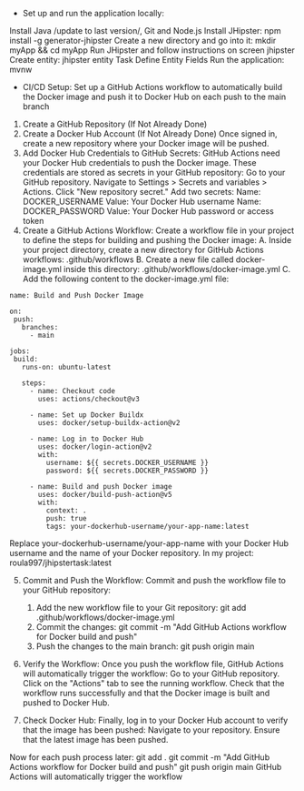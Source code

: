 - Set up and run the application locally:

Install Java /update to last version/, Git and Node.js
Install JHipster: npm install -g generator-jhipster
Create a new directory and go into it: mkdir myApp && cd myApp
Run JHipster and follow instructions on screen jhipster
Create entity: jhipster entity Task 
Define Entity Fields
Run the application: mvnw 

- CI/CD Setup: Set up a GitHub Actions workflow to automatically build the Docker image and push it to Docker Hub on each push to the main branch

1. Create a GitHub Repository (If Not Already Done)
2. Create a Docker Hub Account (If Not Already Done)
Once signed in, create a new repository where your Docker image will be pushed.
3. Add Docker Hub Credentials to GitHub Secrets:
GitHub Actions need your Docker Hub credentials to push the Docker image. These credentials are stored as secrets in your GitHub repository:
Go to your GitHub repository.
Navigate to Settings > Secrets and variables > Actions. Click "New repository secret."
Add two secrets:
    Name: DOCKER_USERNAME
    Value: Your Docker Hub username
    Name: DOCKER_PASSWORD
    Value: Your Docker Hub password or access token
4. Create a GitHub Actions Workflow:
Create a workflow file in your project to define the steps for building and pushing the Docker image:
    A. Inside your project directory, create a new directory for GitHub Actions workflows: .github/workflows
    B. Create a new file called docker-image.yml inside this directory: .github/workflows/docker-image.yml
    C. Add the following content to the docker-image.yml file:
   
 ```
 name: Build and Push Docker Image

on:
  push:
    branches:
      - main

jobs:
  build:
    runs-on: ubuntu-latest

    steps:
      - name: Checkout code
        uses: actions/checkout@v3

      - name: Set up Docker Buildx
        uses: docker/setup-buildx-action@v2

      - name: Log in to Docker Hub
        uses: docker/login-action@v2
        with:
          username: ${{ secrets.DOCKER_USERNAME }}
          password: ${{ secrets.DOCKER_PASSWORD }}

      - name: Build and push Docker image
        uses: docker/build-push-action@v5
        with:
          context: .
          push: true
          tags: your-dockerhub-username/your-app-name:latest
```
Replace your-dockerhub-username/your-app-name with your Docker Hub username and the name of your Docker repository.
In my project: roula997/jhipstertask:latest

5. Commit and Push the Workflow:
Commit and push the workflow file to your GitHub repository:
    1. Add the new workflow file to your Git repository:
        git add .github/workflows/docker-image.yml
    2. Commit the changes:
        git commit -m "Add GitHub Actions workflow for Docker build and push"
    3. Push the changes to the main branch:
        git push origin main

6. Verify the Workflow:
Once you push the workflow file, GitHub Actions will automatically trigger the workflow: Go to your GitHub repository.
Click on the "Actions" tab to see the running workflow.
Check that the workflow runs successfully and that the Docker image is built and pushed to Docker Hub.

7. Check Docker Hub:
Finally, log in to your Docker Hub account to verify that the image has been pushed:
Navigate to your repository.
Ensure that the latest image has been pushed.

Now for each push process later:
    git add .
    git commit -m "Add GitHub Actions workflow for Docker build and push"
    git push origin main
GitHub Actions will automatically trigger the workflow

